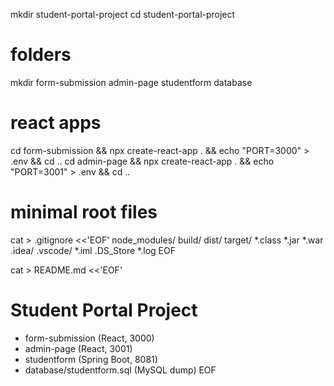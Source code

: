 mkdir student-portal-project
cd student-portal-project

# folders
mkdir form-submission admin-page studentform database

# react apps
cd form-submission && npx create-react-app . && echo "PORT=3000" > .env && cd ..
cd admin-page && npx create-react-app . && echo "PORT=3001" > .env && cd ..

# minimal root files
cat > .gitignore <<'EOF'
node_modules/
build/
dist/
target/
*.class
*.jar
*.war
.idea/
.vscode/
*.iml
.DS_Store
*.log
EOF

cat > README.md <<'EOF'
# Student Portal Project
- form-submission (React, 3000)
- admin-page (React, 3001)
- studentform (Spring Boot, 8081)
- database/studentform.sql (MySQL dump)
EOF
